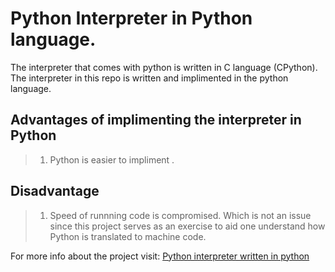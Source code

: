 # Python Interpreter in Python language.

The interpreter that comes with python is written in C language (CPython). The interpreter in this repo is written and implimented in the python language.

## Advantages of implimenting the interpreter in Python
> 1. Python is easier to impliment .

## Disadvantage

> 1. Speed of runnning code is compromised. Which is not an issue since this project serves as  an exercise to aid one understand how Python is translated to machine code.


 For more info about the project visit: [Python interpreter written in python](https://aosabook.org/en/500L/a-python-interpreter-written-in-python.html)
